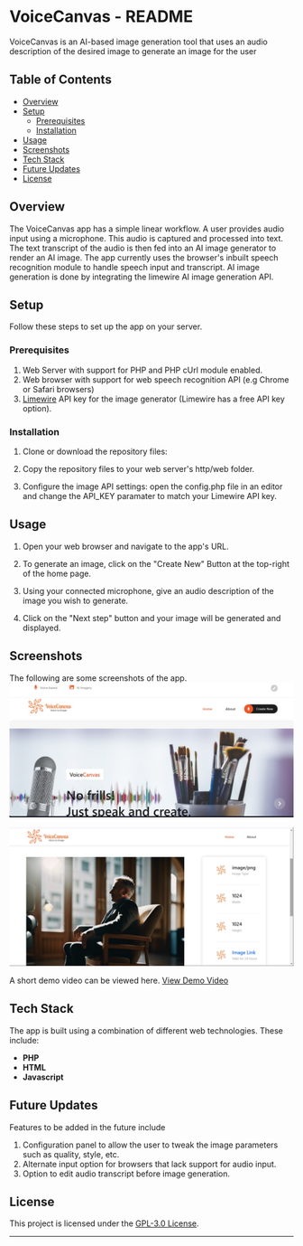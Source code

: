 # VoiceCanvas - README

VoiceCanvas is an AI-based image generation tool that uses an audio description of the desired image to generate an image for the user

## Table of Contents

- [Overview](#overview)
- [Setup](#setup)
  - [Prerequisites](#prerequisites)
  - [Installation](#installation)
- [Usage](#usage)
- [Screenshots](#screenshots)
- [Tech Stack](#tech-stack)
- [Future Updates](#future-updates)
- [License](#license)


## Overview
The VoiceCanvas app has a simple linear workflow. A user provides audio input using a microphone. This audio is captured and processed into text. The text transcript of the audio is then fed into an AI image generator to render an AI image.
The app currently uses the browser's inbuilt speech recognition module to handle speech input and transcript. AI image generation is done by integrating the limewire AI image generation API.

## Setup

Follow these steps to set up the app on your server.

### Prerequisites

1. Web Server with support for PHP and PHP cUrl module enabled.
2. Web browser with support for web speech recognition API (e.g Chrome or Safari browsers)
3. [Limewire](https://limewire.com) API key for the image generator (Limewire has a free API key option).

### Installation

1. Clone or download the repository files:

2. Copy the repository files to your web server's http/web folder.

3. Configure the image API settings: open the config.php file in an editor and change the API_KEY paramater to match your Limewire API key.


## Usage

1. Open your web browser and navigate to the app's URL.

2. To generate an image, click on the "Create New" Button at the top-right of the home page.
3. Using your connected microphone, give an audio description of the image you wish to generate.
4. Click on the "Next step" button and your image will be generated and displayed.

## Screenshots

The following are some screenshots of the app.
![screenshot](scrnshot/shot1.jpg)

![screenshot](scrnshot/shot2.jpg)

A short demo video can be viewed here. [View Demo Video](https://www.loom.com/share/c043be720b4b4bbbb8bf347c74bd5325?sid=a8e79985-abf4-4f91-b167-4c96f46b6381)


## Tech Stack

The app is built using a combination of different web technologies. These include:

- **PHP**
- **HTML**
- **Javascript**


## Future Updates

Features to be added in the future include
1. Configuration panel to allow the user to tweak the image parameters such as quality, style, etc.
2. Alternate input option for browsers that lack support for audio input.
3. Option to edit audio transcript before image generation.

## License

This project is licensed under the [GPL-3.0 License](LICENSE).

---
